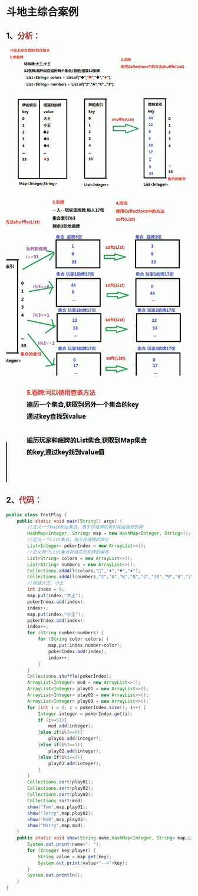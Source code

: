 # 斗地主综合案例

## 1、<span style="color:brown">分析：</span>

<img src="https://raw.githubusercontent.com/root-bine/image/main/Typora-image/%E6%96%97%E5%9C%B0%E4%B8%BB%E7%BB%BC%E5%90%88%E6%A1%88%E4%BE%8B1.png" alt="斗地主1" style="zoom:67%;" />

<img src="https://raw.githubusercontent.com/root-bine/image/main/Typora-image/%E6%96%97%E5%9C%B0%E4%B8%BB%E7%BB%BC%E5%90%88%E6%A1%88%E4%BE%8B2.png" alt="斗地主2" style="zoom: 67%;" />

![斗地主3](https://raw.githubusercontent.com/root-bine/image/main/Typora-image/%E6%96%97%E5%9C%B0%E4%B8%BB%E7%BB%BC%E5%90%88%E6%A1%88%E4%BE%8B3.png)

## 2、<span style="color:brown">代码：</span>

```java
public class TextPlay {
    public static void main(String[] args) {
        //定义一个HashMap集合，用于存储牌的索引和组装好的牌
        HashMap<Integer, String> map = new HashMap<Integer, String>();
        //定义一个List集合，用于存储牌的索引
        List<Integer> pokerIndex = new ArrayList<>();
        //定义两个List集合存储花色和牌的编号
        List<String> colors = new ArrayList<>();
        List<String> numbers = new ArrayList<>();
        Collections.addAll(colors,"🌸","♦","♥","♠");
        Collections.addAll(numbers,"2","A","K","Q","J","10","9","8","7","6","5","4","3");
        //存储大王、小王
        int index = 0;
        map.put(index,"大王");
        pokerIndex.add(index);
        index++;
        map.put(index,"小王");
        pokerIndex.add(index);
        index++;
        for (String number:numbers) {
            for (String color:colors) {
                map.put(index,number+color);
                pokerIndex.add(index);
                index++;
            }
        }
        Collections.shuffle(pokerIndex);
        ArrayList<Integer> mod = new ArrayList<>();
        ArrayList<Integer> play01 = new ArrayList<>();
        ArrayList<Integer> play02 = new ArrayList<>();
        ArrayList<Integer> play03 = new ArrayList<>();
        for (int i = 0; i < pokerIndex.size(); i++) {
            Integer integer = pokerIndex.get(i);
            if (i>=51){
                mod.add(integer);
            }else if(i%3==0){
                play01.add(integer);
            }else if(i%3==1){
                play02.add(integer);
            }else if(i%3==2){
                play03.add(integer);
            }
        }
        Collections.sort(play01);
        Collections.sort(play02);
        Collections.sort(play03);
        Collections.sort(mod);
        show("Tom",map,play01);
        show("Jerry",map,play02);
        show("Bob",map,play03);
        show("Marry",map,mod);
    }
    public static void show(String name,HashMap<Integer, String> map,List<Integer> player){
        System.out.print(name+": ");
        for (Integer key:player) {
            String value = map.get(key);
            System.out.print(value+"-->"+key);
        }
        System.out.println();
    }
}
```

